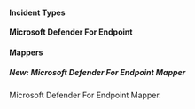 #### Incident Types
**Microsoft Defender For Endpoint**

#### Mappers
##### New: Microsoft Defender For Endpoint Mapper
Microsoft Defender For Endpoint Mapper.
